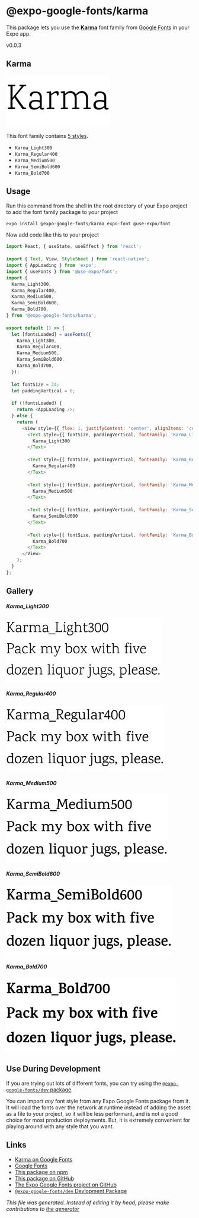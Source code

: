 # @expo-google-fonts/karma

This package lets you use the [**Karma**](https://fonts.google.com/specimen/Karma) font family from [Google Fonts](https://fonts.google.com/) in your Expo app.

v0.0.3

## Karma

![Karma](./font-family.png)

This font family contains [5 styles](#gallery).

- `Karma_Light300`
- `Karma_Regular400`
- `Karma_Medium500`
- `Karma_SemiBold600`
- `Karma_Bold700`

## Usage

Run this command from the shell in the root directory of your Expo project to add the font family package to your project
```sh
expo install @expo-google-fonts/karma expo-font @use-expo/font
```

Now add code like this to your project
```js
import React, { useState, useEffect } from 'react';

import { Text, View, StyleSheet } from 'react-native';
import { AppLoading } from 'expo';
import { useFonts } from '@use-expo/font';
import {
  Karma_Light300,
  Karma_Regular400,
  Karma_Medium500,
  Karma_SemiBold600,
  Karma_Bold700,
} from '@expo-google-fonts/karma';

export default () => {
  let [fontsLoaded] = useFonts({
    Karma_Light300,
    Karma_Regular400,
    Karma_Medium500,
    Karma_SemiBold600,
    Karma_Bold700,
  });

  let fontSize = 24;
  let paddingVertical = 6;

  if (!fontsLoaded) {
    return <AppLoading />;
  } else {
    return (
      <View style={{ flex: 1, justifyContent: 'center', alignItems: 'center' }}>
        <Text style={{ fontSize, paddingVertical, fontFamily: 'Karma_Light300' }}>
          Karma_Light300
        </Text>

        <Text style={{ fontSize, paddingVertical, fontFamily: 'Karma_Regular400' }}>
          Karma_Regular400
        </Text>

        <Text style={{ fontSize, paddingVertical, fontFamily: 'Karma_Medium500' }}>
          Karma_Medium500
        </Text>

        <Text style={{ fontSize, paddingVertical, fontFamily: 'Karma_SemiBold600' }}>
          Karma_SemiBold600
        </Text>

        <Text style={{ fontSize, paddingVertical, fontFamily: 'Karma_Bold700' }}>
          Karma_Bold700
        </Text>
      </View>
    );
  }
};

```

## Gallery

##### Karma_Light300
![Karma_Light300](./3efd1dc089cbb099173fc03a8bfc22d406db0671888af830ca7137e548369989.ttf.png)

##### Karma_Regular400
![Karma_Regular400](./8852b0f721a3603b10be618c6a5ad02f581025568b8db801a75130da5f0c8d48.ttf.png)

##### Karma_Medium500
![Karma_Medium500](./2701feff031a171c4d982c100c27cf15d52d5051c49481762f43eeecc4bd54bd.ttf.png)

##### Karma_SemiBold600
![Karma_SemiBold600](./932cd064de412606a66f2a06a29ed0003de9669fe26d7f1f9f3e76bfc74dbb78.ttf.png)

##### Karma_Bold700
![Karma_Bold700](./132e41c0f90df6a2646b59a685af793e0ce62b2b64245d2db081d1ab1f6889e8.ttf.png)


## Use During Development

If you are trying out lots of different fonts, you can try using the [`@expo-google-fonts/dev` package](https://www.npmjs.com/package/@expo-google-fonts/dev).

You can import *any* font style from any Expo Google Fonts package from it. It will load the fonts
over the network at runtime instead of adding the asset as a file to your project, so it will be 
less performant, and is not a good choice for most production deployments. But, it is extremely convenient
for playing around with any style that you want.

## Links

- [Karma on Google Fonts](https://fonts.google.com/specimen/Karma)
- [Google Fonts](https://fonts.google.com/)
- [This package on npm](https://www.npmjs.com/package/@expo-google-fonts/karma)
- [This package on GitHub](https://github.com/expo/google-fonts/tree/master/font-packages/karma)
- [The Expo Google Fonts project on GitHub](https://github.com/expo/google-fonts)
- [`@expo-google-fonts/dev` Devlopment Package](https://github.com/expo/google-fonts/tree/master/font-packages/dev)


*This file was generated. Instead of editing it by head, please make contributions to [the generator](https://github.com/expo/google-fonts/tree/master/packages/generator)*
